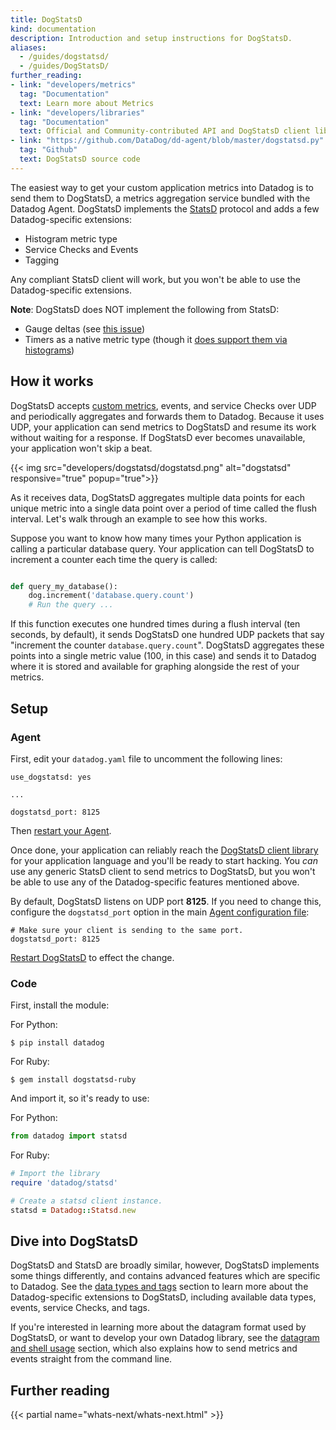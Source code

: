 ```yaml
---
title: DogStatsD
kind: documentation
description: Introduction and setup instructions for DogStatsD.
aliases:
  - /guides/dogstatsd/
  - /guides/DogStatsD/
further_reading:
- link: "developers/metrics"
  tag: "Documentation"
  text: Learn more about Metrics
- link: "developers/libraries"
  tag: "Documentation"
  text: Official and Community-contributed API and DogStatsD client libraries
- link: "https://github.com/DataDog/dd-agent/blob/master/dogstatsd.py"
  tag: "Github"
  text: DogStatsD source code
---
```


The easiest way to get your custom application metrics into Datadog is to send them to DogStatsD, a metrics aggregation service bundled with the Datadog Agent. DogStatsD implements the [StatsD][3] protocol and adds a few Datadog-specific extensions:

* Histogram metric type
* Service Checks and Events
* Tagging

Any compliant StatsD client will work, but you won't be able to use the Datadog-specific extensions.

**Note**: DogStatsD does NOT implement the following from StatsD:

* Gauge deltas (see [this issue][1])
* Timers as a native metric type (though it [does support them via histograms][6])

## How it works

DogStatsD accepts [custom metrics][4], events, and service Checks over UDP and periodically aggregates and forwards them to Datadog.
Because it uses UDP, your application can send metrics to DogStatsD and resume its work without waiting for a response. If DogStatsD ever becomes unavailable, your application won't skip a beat.

{{< img src="developers/dogstatsd/dogstatsd.png" alt="dogstatsd"  responsive="true" popup="true">}}

As it receives data, DogStatsD aggregates multiple data points for each unique metric into a single data point over a period of time called the flush interval. Let's walk through an example to see how this works.

Suppose you want to know how many times your Python application is calling a particular database query. Your application can tell DogStatsD to increment a counter each time the query is called:

```python

def query_my_database():
    dog.increment('database.query.count')
    # Run the query ...
```

If this function executes one hundred times during a flush interval (ten seconds, by default), it sends DogStatsD one hundred UDP packets that say "increment the counter `database.query.count`". DogStatsD aggregates these points into a single metric value (100, in this case) and sends it to Datadog where it is stored and available for graphing alongside the rest of your metrics.

## Setup

### Agent

First, edit your `datadog.yaml` file to uncomment the following lines:
```
use_dogstatsd: yes

...

dogstatsd_port: 8125
```

Then [restart your Agent][5].

Once done, your application can reliably reach the [DogStatsD client library][1] for your application language and you'll be ready to start hacking. You _can_ use any generic StatsD client to send metrics to DogStatsD, but you won't be able to use any of the Datadog-specific features mentioned above.

By default, DogStatsD listens on UDP port **8125**. If you need to change this, configure the `dogstatsd_port` option in the main [Agent configuration file][2]:

    # Make sure your client is sending to the same port.
    dogstatsd_port: 8125

[Restart DogStatsD][5] to effect the change.

### Code

First, install the module:

For Python:
```shell
$ pip install datadog
```

For Ruby:
```shell
$ gem install dogstatsd-ruby
```

And import it, so it's ready to use:

For Python:
```python
from datadog import statsd
```

For Ruby:
```ruby
# Import the library
require 'datadog/statsd'

# Create a statsd client instance.
statsd = Datadog::Statsd.new
```

## Dive into DogStatsD

DogStatsD and StatsD are broadly similar, however, DogStatsD implements some things differently, and contains advanced features which are specific to Datadog. See the [data types and tags][7] section to learn more about the Datadog-specific extensions to DogStatsD, including available data types, events, service Checks, and tags.

If you're interested in learning more about the datagram format used by DogStatsD, or want to develop your own Datadog library, see the [datagram and shell usage][8] section, which also explains how to send metrics and events straight from the command line.

## Further reading

{{< partial name="whats-next/whats-next.html" >}}

[1]: /libraries/
[2]: https://github.com/DataDog/dd-agent/blob/master/datadog.conf.example
[3]: https://github.com/etsy/statsd
[4]: /getting_started/custom_metrics/
[5]: /agent/faq/agent-commands
[6]: /developers/dogstatsd/data_types/#timers
[7]: /developers/dogstatsd/data_types
[8]: /developers/dogstatsd/datagram_shell
